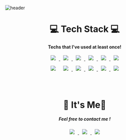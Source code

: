 ![header](https://capsule-render.vercel.app/api?type=waving&color=timeAuto&height=300&section=header&text=Min-Kyung%20Kim📚&fontSize=90)
<div align ="center">
  <h1> 💻 Tech Stack 💻</h1>
  <h4> Techs that I've used at least once!</h3>
</div>
<div align ="center">
  <a href="https://github.com/kmk9259/Study_JAVA/"> <img src="https://img.shields.io/badge/Java-007396?style=flat-square&logo=Java&logoColor=black" style="height : auto; margin-left : 10px; margin-right : 10px;"/> </a>
  <a href=""> <img src="https://img.shields.io/badge/C-A8B9CC?style=flat-square&logo=C&logoColor=black" style="height : auto; margin-left : 10px; margin-right : 10px;"/> </a>
  <a href="https://github.com/kmk9259/KH_Study_Backend"> <img src="https://img.shields.io/badge/JSON-000000?style=flat-square&logo=JSON&logoColor=white" style="height : auto; margin-left : 10px; margin-right : 10px;"/> </a>
  <a href="https://github.com/kmk9259/KH_Study_SQL"> <img src="https://img.shields.io/badge/Oracle-F80000?style=flat-square&logo=Oracle&logoColor=black" style="height : auto; margin-left : 10px; margin-right : 10px;"/> </a>
  <a href=""> <img src="https://img.shields.io/badge/MySQL-4479A1?style=flat-square&logo=MySQL&logoColor=black" style="height : auto; margin-left : 10px; margin-right : 10px;"/> </a>
  <a href="https://github.com/kmk9259/KH_Study_JQUERY"> <img src="https://img.shields.io/badge/jQuery-0769AD?style=flat-square&logo=jQuery&logoColor=black" style="height : auto; margin-left : 10px; margin-right : 10px;"/> </a>
  
  <a href="https://github.com/kmk9259/KH_Study_Bootstrap"> <img src="https://img.shields.io/badge/Bootstrap-7952B3?style=flat-square&logo=Bootstrap&logoColor=black" style="height : auto; margin-left : 10px; margin-right : 10px;"/></a>
  <a href="https://github.com/kmk9259/KH_Study_Fontend/tree/master/HTML"> <img src="https://img.shields.io/badge/HTML5-E34F26?style=flat-square&logo=HTML5&logoColor=black" style="height : auto; margin-left : 10px; margin-right : 10px;"/> </a>
  <a href="https://github.com/kmk9259/KH_Study_Fontend/tree/master/CSS"> <img src="https://img.shields.io/badge/CSS3-1572B6?style=flat-square&logo=CSS3&logoColor=black" style="height : auto; margin-left : 10px; margin-right : 10px;"/> </a>
  <a href="https://github.com/kmk9259/KH_Study_Fontend/tree/master/JAVASCRIPT"> <img src="https://img.shields.io/badge/JavaScript-F7DF1E?style=flat-square&logo=JavaScript&logoColor=black" style="height : auto; margin-left : 10px; margin-right : 10px;"/> </a>
  <a href="https://github.com/kmk9259/KH_Study_Fontend/tree/master/VUE"> <img src="https://img.shields.io/badge/Vue.js-4FC08D?style=flat-square&logo=Vue.js&logoColor=black" style="height : auto; margin-left : 10px; margin-right : 10px;"/> </a>
  <a href=""> <img src="https://img.shields.io/badge/Android-3DDC84?style=flat-square&logo=Android&logoColor=black" style="height : auto; margin-left : 10px; margin-right : 10px;"/> </a>
</div>
<br><br>
<div align ="center">
  <h1> 🤍 It's Me🤍</h1>
  <h5> Feel free to contact me !</h3>
</div>
<div align ="center">
<a href="mailto:alsrud9259@gmail.com"> <img src="https://img.shields.io/badge/Gmail-d14836?style=flat-square&logo=Gmail&logoColor=white&link=mailto:alsrud9259@gmail.com" style="height : auto; margin-left : 10px; margin-right : 10px;"/> </a>
<a href="mailto:kmk9259@naver.com"> <img src="https://img.shields.io/badge/Naver-03C75A?style=flat-square&logo=Naver&logoColor=white&link=mailto:kmk9259@naver.com" style="height : auto; margin-left : 10px; margin-right : 10px;"/> </a>
<a href="https://www.notion.so/kmk-portfolio/Study-61d5cab7cbb34b2c9438fe3e7742d8eb"> <img src="https://img.shields.io/badge/Notion-000000?style=flat-square&logo=Notion&logoColor=white" style="height : auto; margin-left : 10px; margin-right : 10px;"/> </a>

</div>

